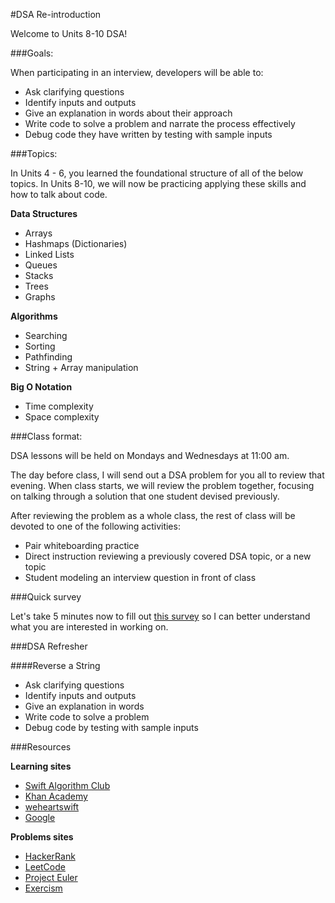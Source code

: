 #DSA Re-introduction

Welcome to Units 8-10 DSA!

###Goals:

When participating in an interview, developers will be able to:

- Ask clarifying questions
- Identify inputs and outputs
- Give an explanation in words about their approach
- Write code to solve a problem and narrate the process effectively
- Debug code they have written by testing with sample inputs


###Topics:

In Units 4 - 6, you learned the foundational structure of all of the below topics.  In Units 8-10, we will now be practicing applying these skills and how to talk about code.


**Data Structures**

- Arrays
- Hashmaps (Dictionaries)
- Linked Lists
- Queues
- Stacks
- Trees
- Graphs

**Algorithms**

- Searching
- Sorting
- Pathfinding
- String + Array manipulation

**Big O Notation**

- Time complexity
- Space complexity

###Class format:

DSA lessons will be held on Mondays and Wednesdays at 11:00 am.

The day before class, I will send out a DSA problem for you all to review that evening.  When class starts, we will review the problem together, focusing on talking through a solution that one student devised previously.

After reviewing the problem as a whole class, the rest of class will be devoted to one of the following activities:

- Pair whiteboarding practice
- Direct instruction reviewing a previously covered DSA topic, or a new topic
- Student modeling an interview question in front of class


###Quick survey

Let's take 5 minutes now to fill out [this survey](https://goo.gl/forms/VN8CXgy5SMcU5Htw2) so I can better understand what you are interested in working on.

###DSA Refresher

####Reverse a String

- Ask clarifying questions
- Identify inputs and outputs
- Give an explanation in words
- Write code to solve a problem
- Debug code by testing with sample inputs

###Resources

**Learning sites**

- [Swift Algorithm Club](https://github.com/raywenderlich/swift-algorithm-club)
- [Khan Academy](https://www.khanacademy.org/computing/computer-science/algorithms)
- [weheartswift](https://www.weheartswift.com/swift-introduction-algorithms-part-1/)
- [Google](google.com)

**Problems sites**

- [HackerRank](hackerrank.com)
- [LeetCode](leetcode.com)
- [Project Euler](https://projecteuler.net/)
- [Exercism](http://www.exercism.io/languages/swift/about)